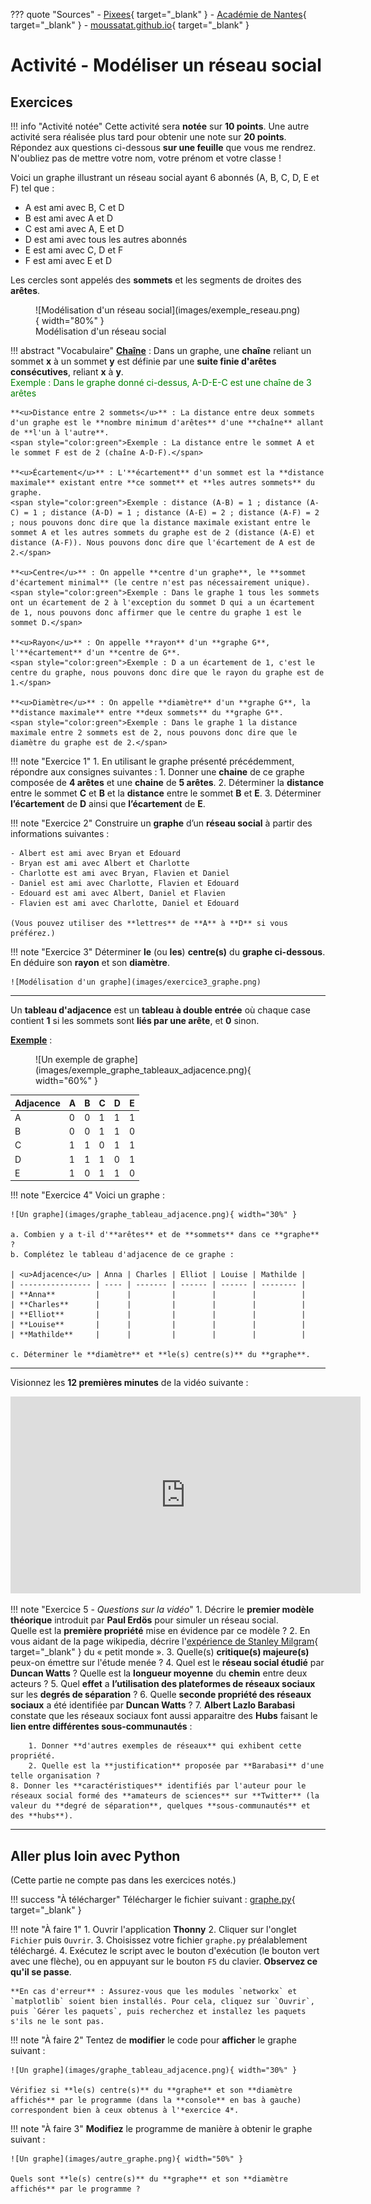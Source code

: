 ??? quote "Sources"
    - [Pixees](https://pixees.fr/informatiquelycee/n_site/snt_rs_graphe.html){ target="_blank" }
    - [Académie de Nantes](https://www.pedagogie.ac-nantes.fr/enseignements-informatiques/enseignement/snt/modeliser-un-reseau-social-simple-1286909.kjsp?RH=1552662845945){ target="_blank" }
    - [moussatat.github.io](https://moussatat.github.io/snt/reseauxsociauxB){ target="_blank" }

# Activité - Modéliser un réseau social

## Exercices

!!! info "Activité notée"
    Cette activité sera **notée** sur **10 points**. Une autre activité sera réalisée plus tard pour obtenir une note sur **20 points**. Répondez aux questions ci-dessous **sur une feuille** que vous me rendrez. N'oubliez pas de mettre votre nom, votre prénom et votre classe !

Voici un graphe illustrant un réseau social ayant 6 abonnés (A, B, C, D, E et F) tel que :

- A est ami avec B, C et D
- B est ami avec A et D
- C est ami avec A, E et D
- D est ami avec tous les autres abonnés
- E est ami avec C, D et F
- F est ami avec E et D

Les cercles sont appelés des **sommets** et les segments de droites des **arêtes**.

<figure markdown>
  ![Modélisation d'un réseau social](images/exemple_reseau.png){ width="80%" }
  <figcaption>Modélisation d'un réseau social</figcaption>
</figure>

!!! abstract "Vocabulaire"
    **<u>Chaîne</u>** : Dans un graphe, une **chaîne** reliant un sommet **x** à un sommet **y** est définie par une **suite finie d'arêtes consécutives**, reliant **x** à **y**.  
    <span style="color:green">Exemple : Dans le graphe donné ci-dessus, A-D-E-C est une chaîne de 3 arêtes</span>

    **<u>Distance entre 2 sommets</u>** : La distance entre deux sommets d'un graphe est le **nombre minimum d'arêtes** d'une **chaîne** allant de **l'un à l'autre**.  
    <span style="color:green">Exemple : La distance entre le sommet A et le sommet F est de 2 (chaîne A-D-F).</span>

    **<u>Écartement</u>** : L'**écartement** d'un sommet est la **distance maximale** existant entre **ce sommet** et **les autres sommets** du graphe.  
    <span style="color:green">Exemple : distance (A-B) = 1 ; distance (A-C) = 1 ; distance (A-D) = 1 ; distance (A-E) = 2 ; distance (A-F) = 2 ; nous pouvons donc dire que la distance maximale existant entre le sommet A et les autres sommets du graphe est de 2 (distance (A-E) et distance (A-F)). Nous pouvons donc dire que l'écartement de A est de 2.</span>

    **<u>Centre</u>** : On appelle **centre d'un graphe**, le **sommet d'écartement minimal** (le centre n'est pas nécessairement unique).  
    <span style="color:green">Exemple : Dans le graphe 1 tous les sommets ont un écartement de 2 à l'exception du sommet D qui a un écartement de 1, nous pouvons donc affirmer que le centre du graphe 1 est le sommet D.</span>

    **<u>Rayon</u>** : On appelle **rayon** d'un **graphe G**, l'**écartement** d'un **centre de G**.  
    <span style="color:green">Exemple : D a un écartement de 1, c'est le centre du graphe, nous pouvons donc dire que le rayon du graphe est de 1.</span>

    **<u>Diamètre</u>** : On appelle **diamètre** d'un **graphe G**, la **distance maximale** entre **deux sommets** du **graphe G**.  
    <span style="color:green">Exemple : Dans le graphe 1 la distance maximale entre 2 sommets est de 2, nous pouvons donc dire que le diamètre du graphe est de 2.</span>

!!! note "Exercice 1"
    1. En utilisant le graphe présenté précédemment, répondre aux consignes suivantes :
          1. Donner une **chaine** de ce graphe composée de **4 arêtes** et une **chaine** de **5 arêtes**.
          2. Déterminer la **distance** entre le sommet **C** et **B** et la **distance** entre le sommet **B** et **E**.
          3. Déterminer **l’écartement** de **D** ainsi que **l’écartement** de **E**.

!!! note "Exercice 2"
    Construire un **graphe** d’un **réseau social** à partir des informations suivantes :
    
    - Albert est ami avec Bryan et Edouard
    - Bryan est ami avec Albert et Charlotte
    - Charlotte est ami avec Bryan, Flavien et Daniel
    - Daniel est ami avec Charlotte, Flavien et Edouard
    - Edouard est ami avec Albert, Daniel et Flavien
    - Flavien est ami avec Charlotte, Daniel et Edouard

    (Vous pouvez utiliser des **lettres** de **A** à **D** si vous préférez.)

!!! note "Exercice 3"
    Déterminer **le** (ou **les**) **centre(s)** du **graphe ci-dessous**.  
    En déduire son **rayon** et son **diamètre**.

    ![Modélisation d'un graphe](images/exercice3_graphe.png)

---

Un **tableau d'adjacence** est un **tableau à double entrée** où chaque case contient **1** si les sommets sont **liés par une arête**, et **0** sinon.

<u>**Exemple**</u> :

<figure markdown>
  ![Un exemple de graphe](images/exemple_graphe_tableaux_adjacence.png){ width="60%" }
</figure>

| Adjacence | A    | B    | C    | D    | E    |
| --------- | ---- | ---- | ---- | ---- | ---- |
| A         | 0    | 0    | 1    | 1    | 1    |
| B         | 0    | 0    | 1    | 1    | 0    |
| C         | 1    | 1    | 0    | 1    | 1    |
| D         | 1    | 1    | 1    | 0    | 1    |
| E         | 1    | 0    | 1    | 1    | 0    |

!!! note "Exercice 4"
    Voici un graphe :

    ![Un graphe](images/graphe_tableau_adjacence.png){ width="30%" }

    a. Combien y a t-il d'**arêtes** et de **sommets** dans ce **graphe** ?  
    b. Complétez le tableau d'adjacence de ce graphe :

    | <u>Adjacence</u> | Anna | Charles | Elliot | Louise | Mathilde |
    | ---------------- | ---- | ------- | ------ | ------ | -------- |
    | **Anna**         |      |         |        |        |          |
    | **Charles**      |      |         |        |        |          |
    | **Elliot**       |      |         |        |        |          |
    | **Louise**       |      |         |        |        |          |
    | **Mathilde**     |      |         |        |        |          |

    c. Déterminer le **diamètre** et **le(s) centre(s)** du **graphe**.

---

Visionnez les **12 premières minutes** de la vidéo suivante :

<iframe width="560" height="315" src="https://www.youtube.com/embed/UX7YQ6m2r_o?si=guf7l6LRxA4yEOqH" title="YouTube video player" frameborder="0" allow="accelerometer; autoplay; clipboard-write; encrypted-media; gyroscope; picture-in-picture; web-share" allowfullscreen></iframe>

!!! note "Exercice 5 - *Questions sur la vidéo*"
    1. Décrire le **premier modèle théorique** introduit par **Paul Erdös** pour simuler un réseau social.  
    Quelle est la **première propriété** mise en évidence par ce modèle ?
    2. En vous aidant de la page wikipedia, décrire l'[expérience de Stanley Milgram](https://fr.wikipedia.org/wiki/%C3%89tude_du_petit_monde){ target="_blank" } du « petit monde ».
    3. Quelle(s) **critique(s) majeure(s)** peux-on émettre sur l'étude menée ?
    4. Quel est le **réseau social étudié** par **Duncan Watts** ? Quelle est la **longueur moyenne** du **chemin** entre deux acteurs ?
    5. Quel **effet** a **l’utilisation des plateformes de réseaux sociaux** sur les **degrés de séparation** ?
    6. Quelle **seconde propriété des réseaux sociaux** a été identifiée par **Duncan Watts** ?
    7. **Albert Lazlo Barabasi** constate que les réseaux sociaux font aussi apparaitre des **Hubs** faisant le **lien entre différentes sous-communautés** :

        1. Donner **d'autres exemples de réseaux** qui exhibent cette propriété.
        2. Quelle est la **justification** proposée par **Barabasi** d'une telle organisation ?
    8. Donner les **caractéristiques** identifiés par l'auteur pour le réseaux social formé des **amateurs de sciences** sur **Twitter** (la valeur du **degré de séparation**, quelques **sous-communautés** et des **hubs**).

---

## Aller plus loin avec Python

(Cette partie ne compte pas dans les exercices notés.)

!!! success "À télécharger"
    Télécharger le fichier suivant : [graphe.py](src/graphes.py){ target="_blank" }

!!! note "À faire 1"
    1. Ouvrir l'application **Thonny**
    2. Cliquer sur l'onglet `Fichier` puis `Ouvrir`.
    3. Choisissez votre fichier `graphe.py` préalablement téléchargé.
    4. Exécutez le script avec le bouton d'exécution (le bouton vert avec une flèche), ou en appuyant sur le bouton `F5` du clavier. **Observez ce qu'il se passe**.

    **En cas d'erreur** : Assurez-vous que les modules `networkx` et `matplotlib` soient bien installés. Pour cela, cliquez sur `Ouvrir`, puis `Gérer les paquets`, puis recherchez et installez les paquets s'ils ne le sont pas.

!!! note "À faire 2"
    Tentez de **modifier** le code pour **afficher** le graphe suivant :

    ![Un graphe](images/graphe_tableau_adjacence.png){ width="30%" }

    Vérifiez si **le(s) centre(s)** du **graphe** et son **diamètre affichés** par le programme (dans la **console** en bas à gauche) correspondent bien à ceux obtenus à l'*exercice 4*.

!!! note "À faire 3"
    **Modifiez** le programme de manière à obtenir le graphe suivant :

    ![Un graphe](images/autre_graphe.png){ width="50%" }

    Quels sont **le(s) centre(s)** du **graphe** et son **diamètre affichés** par le programme ?